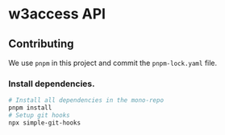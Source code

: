 # w3access API

## Contributing

We use `pnpm` in this project and commit the `pnpm-lock.yaml` file.

### Install dependencies.

```bash
# Install all dependencies in the mono-repo
pnpm install
# Setup git hooks
npx simple-git-hooks
```
